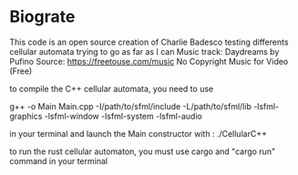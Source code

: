 # Biograte


This code is an open source creation of Charlie Badesco
testing differents cellular automata trying to go as far as I can
Music track: Daydreams by Pufino
Source: https://freetouse.com/music
No Copyright Music for Video (Free)

to compile the C++ cellular automata, you need to use 

g++ -o Main Main.cpp -I/path/to/sfml/include -L/path/to/sfml/lib -lsfml-graphics -lsfml-window -lsfml-system -lsfml-audio

in your terminal and launch the Main constructor with : 
./CellularC++


to run the rust cellular automaton, you must use cargo and "cargo run" command in your terminal 